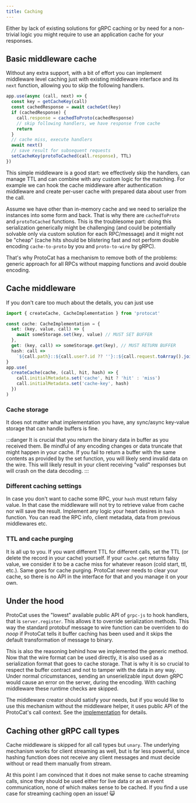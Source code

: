 ```yaml
---
title: Caching
---
```


Either by lack of existing solutions for gRPC caching or by need for a non-trivial logic you might require to use an application cache for your responses.

## Basic middleware cache

Without any extra support, with a bit of effort you can implement middleware level caching just with existing middleware interface and its `next` function, allowing you to skip the following handlers.

```typescript
app.use(async (call, next) => {
  const key = getCacheKey(call)
  const cachedResponse = await cacheGet(key)
  if (cachedResponse) {
    call.response = cachedToProto(cachedResponse)
    // skip following handlers, we have response from cache
    return
  }
  // cache miss, execute handlers
  await next()
  // save result for subsequent requests
  setCacheKey(protoToCached(call.response), TTL)
})
```

This simple middleware is a good start: we effectively skip the handlers, can manage TTL and can combine with any custom logic for the matching. For example we can hook the cache middleware after authentication middleware and create per-user cache with prepared data about user from the call.

Assume we have other than in-memory cache and we need to serialize the instances into some form and back. That is why there are `cachedToProto` and `protoToCached` functions. This is the troublesome part: doing this serialization generically might be challenging (and could be potentially solvable only via custom solution for each RPC/message) and it might not be "cheap" (cache hits should be blistering fast and not perform double encoding `cache-to-proto` by you and `proto-to-wire` by gRPC).

That's why ProtoCat has a mechanism to remove both of the problems: generic approach for all RPCs without mapping functions and avoid double encoding.

## Cache middleware

If you don't care too much about the details, you can just use

```typescript
import { createCache, CacheImplementation } from 'protocat'

const cache: CacheImplementation = {
  set: (key, value, call) => {
    await someStorage.set(key, value) // MUST SET BUFFER
  },
  get: (key, call) => someStorage.get(key), // MUST RETURN BUFFER
  hash: call =>
    `${call.path}::${call.user?.id ?? ''}::${call.request.toArray().join('-')}`,
}
app.use(
  createCache(cache, (call, hit, hash) => {
    call.initialMetadata.set('cache', hit ? 'hit' : 'miss')
    call.initialMetadata.set('cache-key', hash)
  })
)
```

### Cache storage

It does not matter what implementation you have, any sync/async key-value storage that can handle buffers is fine.

:::danger
It is crucial that you return the binary data in buffer as you received them. Be mindful of any encoding changes or data truncate that might happen in your cache. If you fail to return a buffer with the same contents as provided by the set function, you will likely send invalid data on the wire. This will likely result in your client receiving "valid" responses but will crash on the data decoding.
:::

### Different caching settings

In case you don't want to cache some RPC, your `hash` must return falsy value. In that case the middleware will not try to retrieve value from cache nor will save the result. Implement any logic your heart desires in `hash` function. You can read the RPC info, client metadata, data from previous middlewares etc.

### TTL and cache purging

It is all up to you. If you want different TTL for different calls, set the TTL (or delete the record in your cache) yourself. If your `cache.get` returns falsy value, we consider it to be a cache miss for whatever reason (cold start, ttl, etc.). Same goes for cache purging. ProtoCat never needs to clear your cache, so there is no API in the interface for that and you manage it on your own.

## Under the hood

ProtoCat uses the "lowest" available public API of `grpc-js` to hook handlers, that is `server.register`. This allows it to override serialization methods. This way the standard protobuf message to wire function can be overriden to do _noop_ if ProtoCat tells it buffer caching has been used and it skips the default transformation of message to binary.

This is also the reasoning behind how we implemented the generic method. Now that the wire format can be used directly, it is also used as a serialization format that goes to cache storage. That is why it is so crucial to respect the buffer contract and not to tamper with the data in any way. Under normal cricumstances, sending an unserielizable input down gRPC would cause an error on the server, during the encoding. With caching middleware these runtime checks are skipped.

The middleware creator should satisfy your needs, but if you would like to use this mechanism without the middleware helper, it uses public API of the ProtoCat's call context. See the [implementation](https://github.com/grissius/protocat/pull/21) for details.

## Caching other gRPC call types

Cache middleware is skipped for all call types but `unary`. The underlying mechanism works for client streaming as well, but is far less powerful, since hashing function does not receive any client messages and must decide without or read them manually from stream.

At this point I am convinced that it does not make sense to cache streaming calls, since they should be used either for live data or as an event communication, none of which makes sense to be cached. If you find a use case for streaming caching open an issue! 😺
